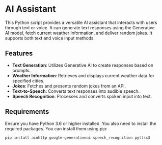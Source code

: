 # AI Assistant

This Python script provides a versatile AI assistant that interacts with users through text or voice. It can generate text responses using the Generative AI model, fetch current weather information, and deliver random jokes. It supports both text and voice input methods.

## Features

- **Text Generation**: Utilizes Generative AI to create responses based on prompts.
- **Weather Information**: Retrieves and displays current weather data for specified cities.
- **Jokes**: Fetches and presents random jokes from an API.
- **Text-to-Speech**: Converts text responses into audible speech.
- **Speech Recognition**: Processes and converts spoken input into text.

## Requirements

Ensure you have Python 3.6 or higher installed. You also need to install the required packages. You can install them using pip:

```bash
pip install aiohttp google-generativeai speech_recognition pyttsx3
